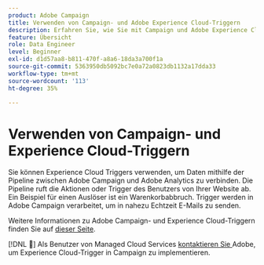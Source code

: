 ```yaml
---
product: Adobe Campaign
title: Verwenden von Campaign- und Adobe Experience Cloud-Triggern
description: Erfahren Sie, wie Sie mit Campaign und Adobe Experience Cloud Trigger arbeiten.
feature: Übersicht
role: Data Engineer
level: Beginner
exl-id: d1d57aa8-b811-470f-a8a6-18da3a700f1a
source-git-commit: 5363950db5092bc7e0a72a0823db1132a17dda33
workflow-type: tm+mt
source-wordcount: '113'
ht-degree: 35%

---
```


# Verwenden von Campaign- und Experience Cloud-Triggern

Sie können Experience Cloud Triggers verwenden, um Daten mithilfe der Pipeline zwischen Adobe Campaign und Adobe Analytics zu verbinden. Die Pipeline ruft die Aktionen oder Trigger des Benutzers von Ihrer Website ab. Ein Beispiel für einen Auslöser ist ein Warenkorbabbruch. Trigger werden in Adobe Campaign verarbeitet, um in nahezu Echtzeit E-Mails zu senden.

Weitere Informationen zu Adobe Campaign- und Experience Cloud-Triggern finden Sie auf [dieser Seite](https://experienceleague.adobe.com/docs/campaign-classic/using/integrating-with-adobe-experience-cloud/experience-triggers/about-triggers.html?lang=en).

[!DNL :speech_balloon:]  Als Benutzer von Managed Cloud Services  [kontaktieren Sie ](../start/campaign-faq.md#support) Adobe, um Experience Cloud-Trigger in Campaign zu implementieren.
